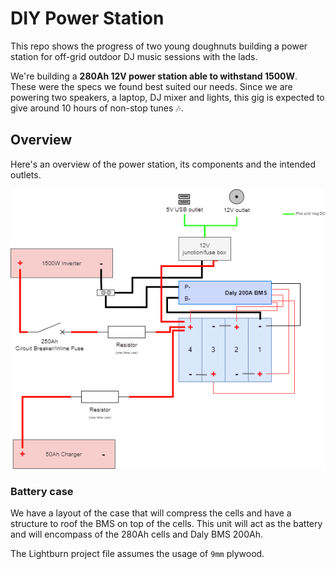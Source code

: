 # DIY Power Station
This repo shows the progress of two young doughnuts building a power station for off-grid outdoor DJ music sessions with the lads.

We're building a **280Ah 12V power station able to withstand 1500W**. These were the specs we found best suited our needs. Since we are powering two speakers, a laptop, DJ mixer and lights, this gig is expected to give around 10 hours of non-stop tunes :notes:.

## Overview
Here's an overview of the power station, its components and the intended outlets.

<p align="center">
  <img src="docs/overall_blueprint.png" alt="Overall blueprint"/>
</p>

### Battery case
We have a layout of the case that will compress the cells and have a structure to roof the BMS on top of the cells. This unit will act as the battery and will encompass of the 280Ah cells and Daly BMS 200Ah.

The Lightburn project file assumes the usage of `9mm` plywood.
